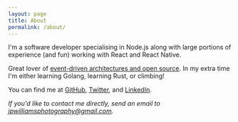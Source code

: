 ```yaml
---
layout: page
title: About
permalink: /about/
---
```


I'm a software developer specialising in Node.js along with large portions of experience (and fun) working with React and React Native.

Great lover of [event-driven architectures and open source](https://github.com/jpwilliams/remit). In my extra time I'm either learning Golang, learning Rust, or climbing!

You can find me at [GitHub](https://github.com/jpwilliams), [Twitter](https://twitter.com/atticjack), and [LinkedIn](https://www.linkedin.com/in/jackpwilliams/).

_If you'd like to contact me directly, send an email to [jpwilliamsphotography@gmail.com](mailto:jpwilliamsphotography@gmail.com)._
